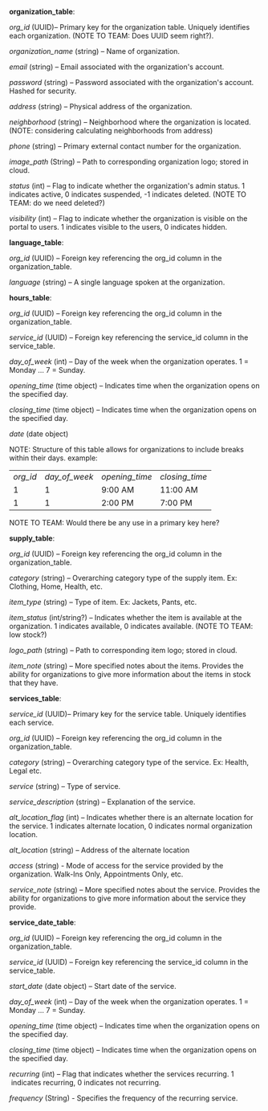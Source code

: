 **organization\_table**:

_org\_id_ (UUID)_–_ Primary key for the organization table. Uniquely identifies each organization. (NOTE TO TEAM: Does UUID seem right?).

_organization\_name_ (string) – Name of organization.

_email_ (string) – Email associated with the organization's account.

_password_ (string) – Password associated with the organization's account. Hashed for security.

_address_ (string) – Physical address of the organization.

_neighborhood_ (string) – Neighborhood where the organization is located. (NOTE: considering calculating neighborhoods from address)

_phone_ (string) – Primary external contact number for the organization.

_image\_path_ (String) – Path to corresponding organization logo; stored in cloud.

_status_ (int) – Flag to indicate whether the organization's admin status. 1 indicates active, 0 indicates suspended, -1 indicates deleted. (NOTE TO TEAM: do we need deleted?)

_visibility_ (int) – Flag to indicate whether the organization is visible on the portal to users. 1 indicates visible to the users, 0 indicates hidden.  

  
**language\_table**:

_org\_id_ (UUID) – Foreign key referencing the org\_id column in the organization\_table.

_language_ (string) – A single language spoken at the organization.  

  
**hours\_table**:

_org\_id_ (UUID) – Foreign key referencing the org\_id column in the organization\_table.

_service\_id_ (UUID) – Foreign key referencing the service\_id column in the service\_table.

_day\_of\_week_ (int) – Day of the week when the organization operates. 1 = Monday … 7 = Sunday.

_opening\_time_ (time object) – Indicates time when the organization opens on the specified day.

_closing\_time_ (time object) – Indicates time when the organization opens on the specified day.

_date_ (date object)

NOTE: Structure of this table allows for organizations to include breaks within their days. example: 

<table><tbody><tr><td><i>org_id</i></td><td><i>day_of_week</i></td><td><i>opening_time</i></td><td><i>closing_time</i></td></tr><tr><td>1</td><td>1</td><td>9:00 AM</td><td>11:00 AM</td></tr><tr><td>1</td><td>1</td><td>2:00 PM</td><td>7:00 PM</td></tr></tbody></table>

NOTE TO TEAM: Would there be any use in a primary key here?  

  
**supply\_table**:

_org\_id_ (UUID) – Foreign key referencing the org\_id column in the organization\_table.

_category_ (string) – Overarching category type of the supply item. Ex: Clothing, Home, Health, etc.

_item\_type_ (string) – Type of item. Ex: Jackets, Pants, etc.

_item\_status_ (int/string?) – Indicates whether the item is available at the organization. 1 indicates available, 0 indicates available. (NOTE TO TEAM: low stock?)

_logo\_path_ (string) – Path to corresponding item logo; stored in cloud.

_item\_note_ (string) – More specified notes about the items. Provides the ability for organizations to give more information about the items in stock that they have.  

  
**services\_table**:

_service\_id_ (UUID)_–_ Primary key for the service table. Uniquely identifies each service. 

_org\_id_ (UUID) – Foreign key referencing the org\_id column in the organization\_table.

_category_ (string) – Overarching category type of the service. Ex: Health, Legal etc.

_service_ (string) – Type of service.

_service\_description_ (string) – Explanation of the service.

_alt\_location\_flag_ (int) – Indicates whether there is an alternate location for the service. 1 indicates alternate location, 0 indicates normal organization location.

_alt\_location_ (string) – Address of the alternate location

_access_ (string) - Mode of access for the service provided by the organization. Walk-Ins Only, Appointments Only, etc.

_service\_note_ (string) – More specified notes about the service. Provides the ability for organizations to give more information about the service they provide.  

  
**service\_date\_table**:

_org\_id_ (UUID) – Foreign key referencing the org\_id column in the organization\_table.

_service\_id_ (UUID) – Foreign key referencing the service\_id column in the service\_table.

_start\_date_ (date object) – Start date of the service.

_day\_of\_week_ (int) – Day of the week when the organization operates. 1 = Monday … 7 = Sunday.

_opening\_time_ (time object) – Indicates time when the organization opens on the specified day.

_closing\_time_ (time object) – Indicates time when the organization opens on the specified day.

_recurring_ (int) – Flag that indicates whether the services recurring. 1  indicates recurring, 0 indicates not recurring.

_frequency_ (String) - Specifies the frequency of the recurring service.
